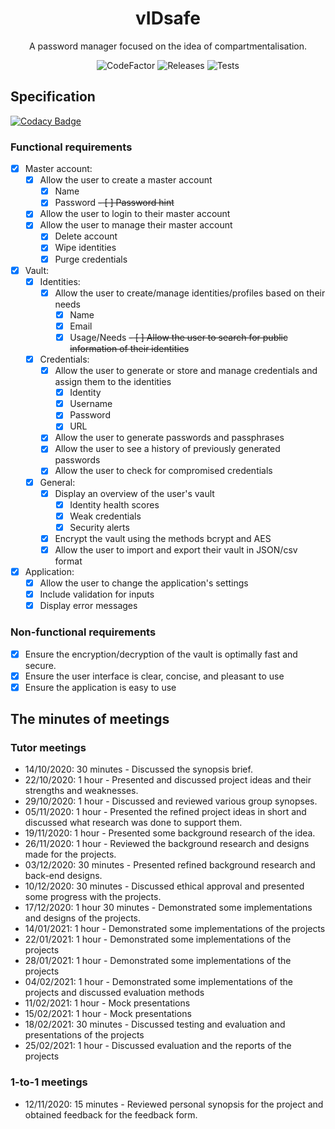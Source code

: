 <h1 align="center">
  vIDsafe
</h1>

<p align="center">
  A password manager focused on the idea of compartmentalisation.
</p>

<p align="center">
  <a style="text-decoration:none" href="https://www.codefactor.io/repository/github/outerme/1808827-fyp">
    <img src="https://www.codefactor.io/repository/github/outerme/1808827-fyp/badge" alt="CodeFactor" />
  </a>
  <a style="text-decoration:none" href="https://github.com/outerme/1808827-FYP/releases">
    <img src="https://img.shields.io/github/v/release/outerme/1808827-FYP?include_prereleases" alt="Releases" />
  </a>
  <a style="text-decoration:none" href="https://github.com/outerme/1808827-FYP/actions">
    <img src="https://github.com/outerme/1808827-FYP/workflows/CI/badge.svg" alt="Tests" />
  </a>
</p>

## Specification

[![Codacy Badge](https://api.codacy.com/project/badge/Grade/d63e47934b444a22b0d94dd1f45e2729)](https://app.codacy.com/gh/outerme/1808827-FYP?utm_source=github.com&utm_medium=referral&utm_content=outerme/1808827-FYP&utm_campaign=Badge_Grade_Settings)

### Functional requirements

- [x] Master account:
	- [x] Allow the user to create a master account
		- [x] Name
		- [x] Password
		~~- [ ] Password hint~~
	- [x] Allow the user to login to their master account
	- [x] Allow the user to manage their master account
		- [x] Delete account
		- [x] Wipe identities
		- [x] Purge credentials
- [x] Vault:
	- [x] Identities:	
		- [x] Allow the user to create/manage identities/profiles based on their needs
			- [x] Name
			- [x] Email
			- [x] Usage/Needs
		~~- [ ] Allow the user to search for public information of their identities~~
	- [x] Credentials:
		- [x] Allow the user to generate or store and manage credentials and assign them to the identities
			- [x] Identity
			- [x] Username
			- [x] Password
			- [x] URL
		- [x] Allow the user to generate passwords and passphrases
		- [x] Allow the user to see a history of previously generated passwords
		- [x] Allow the user to check for compromised credentials
	- [x] General:
		- [x] Display an overview of the user's vault
			- [x] Identity health scores
			- [x] Weak credentials
			- [x] Security alerts
		- [x] Encrypt the vault using the methods bcrypt and AES
		- [x] Allow the user to import and export their vault in JSON/csv format
- [x] Application:
	- [x] Allow the user to change the application's settings
	- [x] Include validation for inputs
	- [x] Display error messages

### Non-functional requirements

- [x] Ensure the encryption/decryption of the vault is optimally fast and secure.
- [x] Ensure the user interface is clear, concise, and pleasant to use
- [x] Ensure the application is easy to use

## The minutes of meetings

### Tutor meetings

- 14/10/2020: 30 minutes - Discussed the synopsis brief.
- 22/10/2020: 1 hour - Presented and discussed project ideas and their strengths and weaknesses.
- 29/10/2020: 1 hour - Discussed and reviewed various group synopses.
- 05/11/2020: 1 hour - Presented the refined project ideas in short and discussed what research was done to support them.
- 19/11/2020: 1 hour - Presented some background research of the idea.
- 26/11/2020: 1 hour - Reviewed the background research and designs made for the projects.
- 03/12/2020: 30 minutes - Presented refined background research and back-end designs.
- 10/12/2020: 30 minutes - Discussed ethical approval and presented some progress with the projects.
- 17/12/2020: 1 hour 30 minutes - Demonstrated some implementations and designs of the projects.
- 14/01/2021: 1 hour - Demonstrated some implementations of the projects
- 22/01/2021: 1 hour - Demonstrated some implementations of the projects
- 28/01/2021: 1 hour - Demonstrated some implementations of the projects
- 04/02/2021: 1 hour - Demonstrated some implementations of the projects and discussed evaluation methods
- 11/02/2021: 1 hour - Mock presentations
- 15/02/2021: 1 hour - Mock presentations
- 18/02/2021: 30 minutes - Discussed testing and evaluation and presentations of the projects
- 25/02/2021: 1 hour  - Discussed evaluation and the reports of the projects

### 1-to-1 meetings

- 12/11/2020: 15 minutes - Reviewed personal synopsis for the project and obtained feedback for the feedback form.
